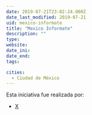 ```yaml
---
date: 2019-07-21T23:02:24.000Z
date_last_modified: 2019-07-21
uid: mexico-informate
title: "Mexico Informate"
description: ""
type: 
website: 
date_ini: 
date_end: 
tags:

cities: 
  - Ciudad de México
---
```


Esta iniciativa fue realizada por:

- [X](/organizaciones/mexico-informate)
